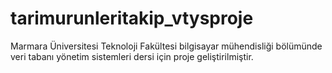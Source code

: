 # tarimurunleritakip_vtysproje
Marmara Üniversitesi Teknoloji Fakültesi bilgisayar mühendisliği bölümünde veri tabanı yönetim sistemleri dersi için proje geliştirilmiştir.
